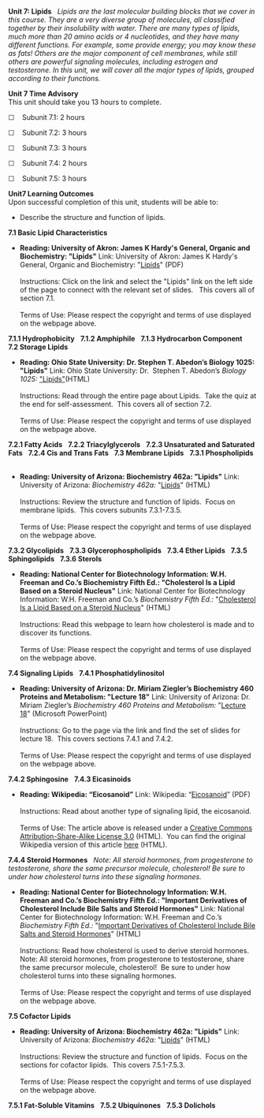 **Unit 7: Lipids** <span id="7"></span> 
*Lipids are the last molecular building blocks that we cover in this
course. They are a very diverse group of molecules, all classified
together by their insolubility with water. There are many types of
lipids, much more than 20 amino acids or 4 nucleotides, and they have
many different functions. For example, some provide energy; you may know
these as fats! Others are the major component of cell membranes, while
still others are powerful signaling molecules, including estrogen and
testosterone. In this unit, we will cover all the major types of lipids,
grouped according to their functions.*

**Unit 7 Time Advisory**  
This unit should take you 13 hours to complete.

☐    Subunit 7.1: 2 hours

☐    Subunit 7.2: 3 hours

☐    Subunit 7.3: 3 hours

☐    Subunit 7.4: 2 hours

☐    Subunit 7.5: 3 hours

**Unit7 Learning Outcomes**  
Upon successful completion of this unit, students will be able to:

-   Describe the structure and function of lipids.

**7.1 Basic Lipid Characteristics** <span id="7.1"></span> 
-   **Reading: University of Akron: James K Hardy's General, Organic and
    Biochemistry: "Lipids"**
    Link: University of Akron: James K Hardy's General, Organic and
    Biochemistry:
    "[Lipids](https://web.archive.org/web/20131109132346/http://ull.chemistry.uakron.edu/genobc/)"
    (PDF)  
        
     Instructions: Click on the link and select the "Lipids" link on the
    left side of the page to connect with the relevant set of slides.  
    This covers all of section 7.1.  
        
     Terms of Use: Please respect the copyright and terms of use
    displayed on the webpage above.

**7.1.1 Hydrophobicity** <span id="7.1.1"></span> 
**7.1.2 Amphiphile** <span id="7.1.2"></span> 
**7.1.3 Hydrocarbon Component** <span id="7.1.3"></span> 
**7.2 Storage Lipids** <span id="7.2"></span> 
-   **Reading: Ohio State University: Dr. Stephen T. Abedon’s Biology
    1025: "Lipids"**
    Link: Ohio State University: Dr.  Stephen T. Abedon’s *Biology
    1025:*
    ["Lipids"](http://www.mansfield.ohio-state.edu/%7Esabedon/biol1030.htm)(HTML)  
        
     Instructions: Read through the entire page about Lipids.  Take the
    quiz at the end for self-assessment.  This covers all of section
    7.2.  
        
     Terms of Use: Please respect the copyright and terms of use
    displayed on the webpage above.

**7.2.1 Fatty Acids** <span id="7.2.1"></span> 
**7.2.2 Triacylglycerols** <span id="7.2.2"></span> 
**7.2.3 Unsaturated and Saturated Fats** <span id="7.2.3"></span> 
**7.2.4 Cis and Trans Fats** <span id="7.2.4"></span> 
**7.3 Membrane Lipids** <span id="7.3"></span> 
**7.3.1 Phospholipids** <span id="7.3.1"></span> 
-   **Reading: University of Arizona: Biochemistry 462a: "Lipids"**
    Link: University of Arizona: *Biochemistry 462a:*
    "[Lipids](http://www.biochem.arizona.edu/classes/bioc462/462a/NOTES/LIPIDS/Lipids.html)"
    (HTML)  
        
     Instructions: Review the structure and function of lipids.  Focus
    on membrane lipids.  This covers subunits 7.3.1-7.3.5.  
        
     Terms of Use: Please respect the copyright and terms of use
    displayed on the webpage above.

**7.3.2 Glycolipids** <span id="7.3.2"></span> 
**7.3.3 Glycerophospholipids** <span id="7.3.3"></span> 
**7.3.4 Ether Lipids** <span id="7.3.4"></span> 
**7.3.5 Sphingolipids** <span id="7.3.5"></span> 
**7.3.6 Sterols** <span id="7.3.6"></span> 
-   **Reading: National Center for Biotechnology Information: W.H.
    Freeman and Co.’s Biochemistry Fifth Ed.: "Cholesterol Is a Lipid
    Based on a Steroid Nucleus"**
    Link: National Center for Biotechnology Information: W.H. Freeman
    and Co.’s *Biochemistry Fifth Ed.:* "[Cholesterol Is a Lipid Based
    on a Steroid
    Nucleus](http://www.ncbi.nlm.nih.gov/bookshelf/br.fcgi?book=stryer&part=A1643#A1652)"
    (HTML)  
        
     Instructions: Read this webpage to learn how cholesterol is made
    and to discover its functions.  
        
     Terms of Use: Please respect the copyright and terms of use
    displayed on the webpage above.

**7.4 Signaling Lipids** <span id="7.4"></span> 
**7.4.1 Phosphatidylinositol** <span id="7.4.1"></span> 
-   **Reading: University of Arizona: Dr. Miriam Ziegler’s Biochemistry
    460 Proteins and Metabolism: "Lecture 18"**
    Link: University of Arizona: Dr. Miriam Ziegler’s *Biochemistry 460*
    *Proteins and Metabolism:* "[Lecture
    18](http://www.biochem.arizona.edu/classes/bioc460/spring/460web/pages/lectures.html)"
    (Microsoft PowerPoint)  
        
     Instructions: Go to the page via the link and find the set of
    slides for lecture 18.  This covers sections 7.4.1 and 7.4.2.  
        
     Terms of Use: Please respect the copyright and terms of use
    displayed on the webpage above.

**7.4.2 Sphingosine** <span id="7.4.2"></span> 
**7.4.3 Eicasinoids** <span id="7.4.3"></span> 
-   **Reading: Wikipedia: “Eicosanoid”**
    Link: Wikipedia:
    “[Eicosanoid](https://resources.saylor.org/archived/wp-content/uploads/2012/02/BIO401_Wikipedia_Eicosanoi_2.7.2012.pdf)”
    (PDF)  
        
     Instructions: Read about another type of signaling lipid, the
    eicosanoid.  
        
     Terms of Use: The article above is released under a [Creative
    Commons Attribution-Share-Alike License
    3.0](http://creativecommons.org/licenses/by-sa/3.0/) (HTML).  You
    can find the original Wikipedia version of this article
    [here](http://en.wikipedia.org/wiki/Eicosanoid) (HTML).

**7.4.4 Steroid Hormones** <span id="7.4.4"></span> 
*Note: All steroid hormones, from progesterone to testosterone, share
the same precursor molecule, cholesterol! Be sure to under how
cholesterol turns into these signaling hormones.*

-   **Reading: National Center for Biotechnology Information: W.H.
    Freeman and Co.’s Biochemistry Fifth Ed.: "Important Derivatives of
    Cholesterol Include Bile Salts and Steroid Hormones"**
    Link: National Center for Biotechnology Information: W.H. Freeman
    and Co.’s *Biochemistry Fifth Ed.:* "[Important Derivatives of
    Cholesterol Include Bile Salts and Steroid
    Hormones](http://www.ncbi.nlm.nih.gov/bookshelf/br.fcgi?book=stryer&part=A3653#A3657)"
    (HTML)  
        
     Instructions: Read how cholesterol is used to derive steroid
    hormones.  
     Note: All steroid hormones, from progesterone to testosterone,
    share the same precursor molecule, cholesterol!  Be sure to under
    how cholesterol turns into these signaling hormones.  
        
     Terms of Use: Please respect the copyright and terms of use
    displayed on the webpage above.

**7.5 Cofactor Lipids** <span id="7.5"></span> 
-   **Reading: University of Arizona: Biochemistry 462a: "Lipids"**
    Link: University of Arizona: *Biochemistry 462a:*
    "[Lipids](http://www.biochem.arizona.edu/classes/bioc462/462a/NOTES/LIPIDS/Lipids.html)"
    (HTML)  
        
     Instructions: Review the structure and function of lipids.  Focus
    on the sections for cofactor lipids.  This covers 7.5.1-7.5.3.  
        
     Terms of Use: Please respect the copyright and terms of use
    displayed on the webpage above.

**7.5.1 Fat-Soluble Vitamins** <span id="7.5.1"></span> 
**7.5.2 Ubiquinones** <span id="7.5.2"></span> 
**7.5.3 Dolichols** <span id="7.5.3"></span> 
